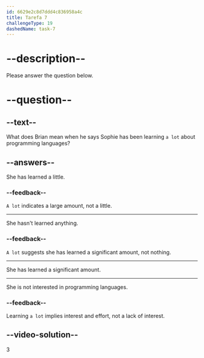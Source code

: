 ```yaml
---
id: 6629e2c8d7ddd4c836958a4c
title: Tarefa 7
challengeType: 19
dashedName: task-7
---
```


# --description--

Please answer the question below.

# --question--

## --text--

What does Brian mean when he says Sophie has been learning `a lot` about programming languages?

## --answers--

She has learned a little.

### --feedback--

`A lot` indicates a large amount, not a little.

---

She hasn't learned anything.

### --feedback--

`A lot` suggests she has learned a significant amount, not nothing.

---

She has learned a significant amount.

---

She is not interested in programming languages.

### --feedback--

Learning `a lot` implies interest and effort, not a lack of interest.

## --video-solution--

3

